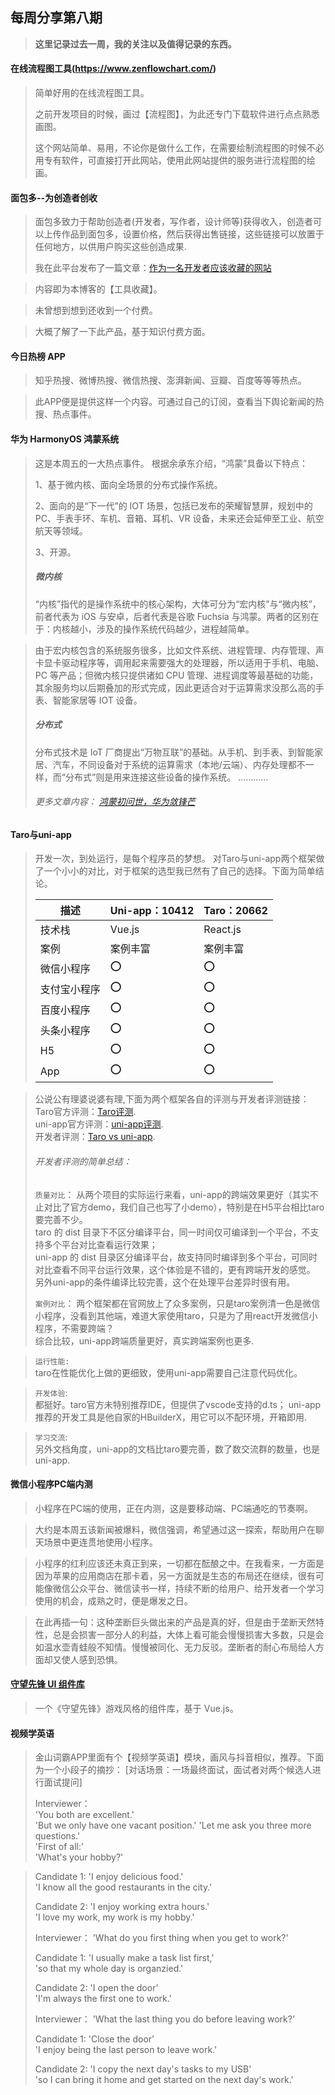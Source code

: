 ## 每周分享第八期
>**这里记录过去一周，我的关注以及值得记录的东西。**

#### 在线流程图工具(https://www.zenflowchart.com/)
> 简单好用的在线流程图工具。
> 
> 之前开发项目的时候，画过【流程图】，为此还专门下载软件进行点点熟悉画图。
>
> 这个网站简单、易用，不论你是做什么工作，在需要绘制流程图的时候不必用专有软件，可直接打开此网站，使用此网站提供的服务进行流程图的绘画。

#### 面包多--为创造者创收
> 面包多致力于帮助创造者(开发者，写作者，设计师等)获得收入，创造者可以上传作品到面包多，设置价格，然后获得出售链接，这些链接可以放置于任何地方，以供用户购买这些创造成果.
> 
> 我在此平台发布了一篇文章：[作为一名开发者应该收藏的网站](https://mianbaoduo.com/product/show/mbd-Yp2Ukw==)

> 内容即为本博客的【工具收藏】。

> 未曾想到想到还收到一个付费。

> 大概了解了一下此产品，基于知识付费方面。

#### 今日热榜  APP
> 知乎热搜、微博热搜、微信热搜、澎湃新闻、豆瓣、百度等等等热点。

>此APP便是提供这样一个内容。可通过自己的订阅，查看当下舆论新闻的热搜、热点事件。

#### 华为 HarmonyOS 鸿蒙系统
> 这是本周五的一大热点事件。 
> 根据余承东介绍，“鸿蒙”具备以下特点：
> 
> 1、基于微内核、面向全场景的分布式操作系统。  
> 
> 2、面向的是“下一代”的 IOT 场景，包括已发布的荣耀智慧屏，规划中的PC、手表手环、车机、音箱、耳机、VR 设备，未来还会延伸至工业、航空航天等领域。 
> 
> 3、开源。
> 
>##### 微内核
> “内核”指代的是操作系统中的核心架构，大体可分为“宏内核”与“微内核”，前者代表为 iOS 与安卓，后者代表是谷歌 Fuchsia 与鸿蒙。两者的区别在于：内核越小，涉及的操作系统代码越少，进程越简单。

> 由于宏内核包含的系统服务很多，比如文件系统、进程管理、内存管理、声卡显卡驱动程序等，调用起来需要强大的处理器，所以适用于手机、电脑、PC 等产品；但微内核只提供诸如 CPU 管理、进程调度等最基础的功能，其余服务均以后期叠加的形式完成，因此更适合对于运算需求没那么高的手表、智能家居等 IOT 设备。
> ##### 分布式
> 分布式技术是 IoT 厂商提出“万物互联”的基础。从手机、到手表、到智能家居、汽车，不同设备对于系统的运算需求（本地/云端）、内存处理都不一样，而“分布式”则是用来连接这些设备的操作系统。
>…………
> ###### 更多文章内容： [鸿蒙初问世，华为敛锋芒](https://mp.weixin.qq.com/s/v61phlapZi5sXiOpIGJJaw)

#### Taro与uni-app
> 开发一次，到处运行，是每个程序员的梦想。
> 对Taro与uni-app两个框架做了一个小小的对比，对于框架的选型我已然有了自己的选择。下面为简单结论。
> 
> |描述	|Uni-app：10412	|Taro：20662	|
> |---|---|---|
> |技术栈|	Vue.js|	React.js|	
> 案例|	案例丰富|	案例丰富|
> |微信小程序|	⭕|	⭕	|
> |支付宝小程序|	⭕	|⭕	|
> |百度小程序	|⭕|	⭕|
> |头条小程序	|⭕|	⭕	|
> |H5	|⭕|	⭕	|
> | App	|⭕|	⭕|	

> 公说公有理婆说婆有理,下面为两个框架各自的评测与开发者评测链接：    
> Taro官方评测：[Taro评测](https://juejin.im/post/5c90eb366fb9a070d4199cc9).  
> uni-app官方评测：[uni-app评测](https://ask.dcloud.net.cn/article/35867).  
> 开发者评测：[Taro vs uni-app](https://juejin.im/post/5c4ec383f265da613e229a67). 
>
> ######  开发者评测的简单总结：
> `质量对比`： 
>从两个项目的实际运行来看，uni-app的跨端效果更好（其实不止对比了官方demo，我们自己也写了小demo），特别是在H5平台相比taro要完善不少。  
>taro 的 dist 目录下不区分编译平台，同一时间仅可编译到一个平台，不支持多个平台对比查看运行效果；  
>uni-app 的 dist 目录区分编译平台，故支持同时编译到多个平台，可同时对比查看不同平台运行效果，这个体验是不错的，更有跨端开发的感觉。
另外uni-app的条件编译比较完善，这个在处理平台差异时很有用。
>
> `案例对比`： 
> 两个框架都在官网放上了众多案例，只是taro案例清一色是微信小程序，没看到其他端，难道大家使用taro，只是为了用react开发微信小程序，不需要跨端？  
综合比较，uni-app跨端质量更好，真实跨端案例也更多.

>`运行性能: `  
>taro在性能优化上做的更细致，使用uni-app需要自己注意代码优化。

> `开发体验`:  
> 都挺好。taro官方未特别推荐IDE，但提供了vscode支持的d.ts； uni-app推荐的开发工具是他自家的HBuilderX，用它可以不配环境，开箱即用.  

>`学习交流`:  
>另外文档角度，uni-app的文档比taro要完善，数了数交流群的数量，也是uni-app.

#### 微信小程序PC端内测
> 小程序在PC端的使用，正在内测，这是要移动端、PC端通吃的节奏啊。

> 大约是本周五该新闻被爆料，微信强调，希望通过这一探索，帮助用户在聊天场景中更连贯地使用小程序。

> 小程序的红利应该还未真正到来，一切都在酝酿之中。在我看来，一方面是因为苹果的应用商店在那卡着，另一方面就是生态的布局还在继续，很有可能像微信公众平台、微信读书一样，持续不断的给用户、给开发者一个学习使用的机会，成熟之时，便是爆发之日。

> 在此再插一句：这种垄断巨头做出来的产品是真的好，但是由于垄断天然特性，总是会损害一部分人的利益，大体上看可能会慢慢损害大多数，只是会如温水壶青蛙般不知情。慢慢被同化、无力反驳。垄断者的耐心布局给人方面却又使人感到恐惧。

#### [守望先锋 UI 组件库](https://haixiang6123.github.io/overwatch-ui-doc/#/start)
> 一个《守望先锋》游戏风格的组件库，基于 Vue.js。

####  视频学英语
> 金山词霸APP里面有个【视频学英语】模块，画风与抖音相似，推荐。下面为一个小段子的摘抄：
> [对话场景：一场最终面试，面试者对两个候选人进行面试提问]
>
> Interviewer：  
> 'You both are excellent.'  
> 'But we only have one vacant position.'
> 'Let me ask you three more questions.'  
> 'First of all:'  
> 'What's your hobby?'  

> Candidate 1:
> 'I enjoy delicious food.'  
> 'I know all the good restaurants in the city.'
>
> Candidate 2:
> 'I enjoy working extra hours.'  
> 'I love my work, my work is my hobby.'
> 
> Interviewer：
> 'What do you first thing when you get to work?'
>
> Candidate 1:
> 'I usually make a task list first,'  
> 'so that my whole day is organzied.'
>
> Candidate 2:
> 'I open the door'  
> 'I'm always the first one to work.'
> 
> Interviewer：
> 'What the last thing you do before leaving work?'
>
> Candidate 1:
> 'Close the door'   
> 'I enjoy being the last person to leave work.'
>
> Candidate 2:
> 'I copy the next day's tasks to my USB'  
> 'so I can bring it home and get started on the next day's work.'







